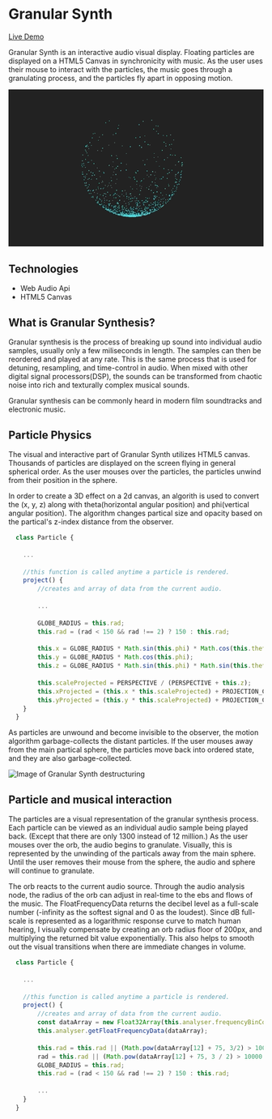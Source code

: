# Granular Synth
[Live Demo](https://granular-synth.herokuapp.com/)

Granular Synth is an interactive audio visual display. Floating particles are displayed on a HTML5 Canvas in synchronicity with music. As the user uses their mouse to interact with the particles, the music goes through a granulating process, and the particles fly apart in opposing motion. 

![Image of Granular Synth](https://github.com/pb-nowa/Virtual-Synthesizer/blob/master/assets/screenshots/granular-synth-main.gif)

## Technologies

* Web Audio Api
* HTML5 Canvas

## What is Granular Synthesis?

Granular synthesis is the process of breaking up sound into individual audio samples, usually only a few miliseconds in length. The samples can then be reordered and played at any rate. This is the same process that is used for detuning, resampling, and time-control in audio. When mixed with other digital signal processors(DSP), the sounds can be transformed from chaotic noise into rich and texturally complex musical sounds. 

Granular synthesis can be commonly heard in modern film soundtracks and electronic music. 

## Particle Physics

The visual and interactive part of Granular Synth utilizes HTML5 canvas. Thousands of particles are displayed on the screen flying in general spherical order. As the user mouses over the particles, the particles unwind from their position in the sphere. 

In order to create a 3D effect on a 2d canvas, an algorith is used to convert the (x, y, z) along with theta(horizontal angular position) and phi(vertical angular position). The algorithm changes partical size and opacity based on the partical's z-index distance from the observer.

```js
  class Particle {
  
    ...
    
    //this function is called anytime a particle is rendered. 
    project() {
        //creates and array of data from the current audio. 
        
        ...
        
        GLOBE_RADIUS = this.rad;
        this.rad = (rad < 150 && rad !== 2) ? 150 : this.rad;
        
        this.x = GLOBE_RADIUS * Math.sin(this.phi) * Math.cos(this.theta);
        this.y = GLOBE_RADIUS * Math.cos(this.phi);
        this.z = GLOBE_RADIUS * Math.sin(this.phi) * Math.sin(this.theta) + GLOBE_RADIUS;

        this.scaleProjected = PERSPECTIVE / (PERSPECTIVE + this.z);
        this.xProjected = (this.x * this.scaleProjected) + PROJECTION_CENTER_X;
        this.yProjected = (this.y * this.scaleProjected) + PROJECTION_CENTER_Y;
    }
  }

```

As particles are unwound and become invisible to the observer, the motion algorithm garbage-collects the distant particles. If the user mouses away from the main partical sphere, the particles move back into ordered state, and they are also garbage-collected.

![Image of Granular Synth destructuring](https://github.com/pb-nowa/Virtual-Synthesizer/blob/master/assets/screenshots/granular-synth-destructure.gif)

## Particle and musical interaction

The particles are a visual representation of the granular synthesis process. Each particle can be viewed as an individual audio sample being played back. (Except that there are only 1300 instead of 12 million.) As the user mouses over the orb, the audio begins to granulate. Visually, this is represented by the unwinding of the particals away from the main sphere. Until the user removes their mouse from the sphere, the audio and sphere will continue to granulate. 

The orb reacts to the current audio source. Through the audio analysis node, the radius of the orb can adjust in real-time to the ebs and flows of the music. The FloatFrequencyData returns the decibel level as a full-scale number (-infinity as the softest signal and 0 as the loudest). Since dB full-scale is represented as a logarithmic response curve to match human hearing, I visually compensate by creating an orb radius floor of 200px, and multiplying the returned bit value exponentially. This also helps to smooth out the visual transitions when there are immediate changes in volume.

```js
  class Particle {
  
    ...
    
    //this function is called anytime a particle is rendered. 
    project() {
        //creates and array of data from the current audio. 
        const dataArray = new Float32Array(this.analyser.frequencyBinCount);        
        this.analyser.getFloatFrequencyData(dataArray);

        this.rad = this.rad || (Math.pow(dataArray[12] + 75, 3/2) > 10000 ? 2 : Math.pow(dataArray[12] + 75, 1.65)); 
        rad = this.rad || (Math.pow(dataArray[12] + 75, 3 / 2) > 10000 ? 2 : Math.pow(dataArray[12] + 75, 1.65));
        GLOBE_RADIUS = this.rad;
        this.rad = (rad < 150 && rad !== 2) ? 150 : this.rad;
        
        ...
    }
  }

```
